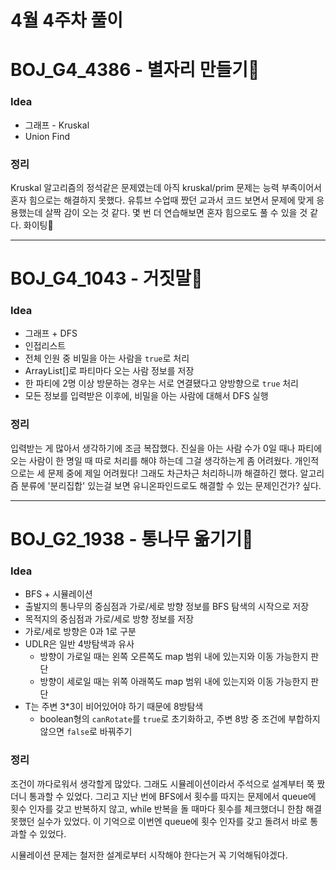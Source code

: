 # 4월 4주차 풀이

# BOJ_G4_4386 - 별자리 만들기🌌

### Idea

- 그래프 - Kruskal
- Union Find

### 정리

Kruskal 알고리즘의 정석같은 문제였는데 아직 kruskal/prim 문제는 능력 부족이어서 혼자 힘으로는 해결하지 못했다. 유튜브 수업때 짰던 교과서 코드 보면서 문제에 맞게 응용했는데 살짝 감이 오는 것 같다. 몇 번 더 연습해보면 혼자 힘으로도 풀 수 있을 것 같다. 화이팅👊

------

# BOJ_G4_1043 - 거짓말🤥

### Idea

- 그래프 + DFS
- 인접리스트
- 전체 인원 중 비밀을 아는 사람을 `true`로 처리
- ArrayList<Integer>[]로 파티마다 오는 사람 정보를 저장
- 한 파티에 2명 이상 방문하는 경우는 서로 연결됐다고 양방향으로 `true` 처리
- 모든 정보를 입력받은 이후에, 비밀을 아는 사람에 대해서 DFS 실행

### 정리

입력받는 게 많아서 생각하기에 조금 복잡했다. 진실을 아는 사람 수가 0일 때나 파티에 오는 사람이 한 명일 때 따로 처리를 해야 하는데 그걸 생각하는게 좀 어려웠다. 개인적으로는 세 문제 중에 제일 어려웠다! 그래도 차근차근 처리하니까 해결하긴 했다. 알고리즘 분류에 '분리집합' 있는걸 보면 유니온파인드로도 해결할 수 있는 문제인건가? 싶다.

------

# BOJ_G2_1938 - 통나무 옮기기🌲

### Idea

- BFS + 시뮬레이션
- 출발지의 통나무의 중심점과 가로/세로 방향 정보를 BFS 탐색의 시작으로 저장
- 목적지의 중심점과 가로/세로 방향 정보를 저장
- 가로/세로 방향은 0과 1로 구분
- UDLR은 일반 4방탐색과 유사
  - 방향이 가로일 때는 왼쪽 오른쪽도 map 범위 내에 있는지와 이동 가능한지 판단
  - 방향이 세로일 때는 위쪽 아래쪽도 map 범위 내에 있는지와 이동 가능한지 판단
- T는 주변 3*3이 비어있어야 하기 때문에 8방탐색
  - boolean형의 `canRotate`를 `true`로 초기화하고, 주변 8방 중 조건에 부합하지 않으면 `false`로 바꿔주기

### 정리

조건이 까다로워서 생각할게 많았다. 그래도 시뮬레이션이라서 주석으로 설계부터 쭉 짰더니 통과할 수 있었다. 그리고 지난 번에 BFS에서 횟수를 따지는 문제에서 queue에 횟수 인자를 갖고 반복하지 않고, while 반복을 돌 때마다 횟수를 체크했더니 한참 해결 못했던 실수가 있었다. 이 기억으로 이번엔 queue에 횟수 인자를 갖고 돌려서 바로 통과할 수 있었다. 

시뮬레이션 문제는 철저한 설계로부터 시작해야 한다는거 꼭 기억해둬야겠다.